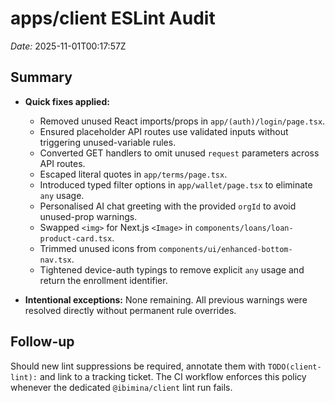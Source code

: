 # apps/client ESLint Audit

_Date:_ 2025-11-01T00:17:57Z

## Summary

- **Quick fixes applied:**
  - Removed unused React imports/props in `app/(auth)/login/page.tsx`.
  - Ensured placeholder API routes use validated inputs without triggering
    unused-variable rules.
  - Converted GET handlers to omit unused `request` parameters across API
    routes.
  - Escaped literal quotes in `app/terms/page.tsx`.
  - Introduced typed filter options in `app/wallet/page.tsx` to eliminate `any`
    usage.
  - Personalised AI chat greeting with the provided `orgId` to avoid unused-prop
    warnings.
  - Swapped `<img>` for Next.js `<Image>` in
    `components/loans/loan-product-card.tsx`.
  - Trimmed unused icons from `components/ui/enhanced-bottom-nav.tsx`.
  - Tightened device-auth typings to remove explicit `any` usage and return the
    enrollment identifier.

- **Intentional exceptions:** None remaining. All previous warnings were
  resolved directly without permanent rule overrides.

## Follow-up

Should new lint suppressions be required, annotate them with
`TODO(client-lint):` and link to a tracking ticket. The CI workflow enforces
this policy whenever the dedicated `@ibimina/client` lint run fails.
